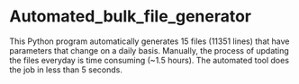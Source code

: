 # Automated_bulk_file_generator
This Python program automatically generates 15 files (11351 lines) that have parameters that change on a daily basis. Manually, the process of updating the files everyday is time consuming (~1.5 hours). The automated tool does the job in less than 5 seconds.
